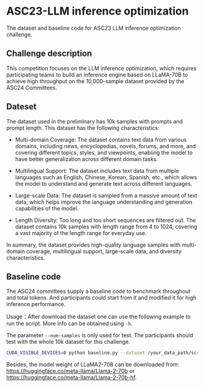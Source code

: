 # ASC23-LLM inference optimization

The dataset and baseline code for ASC23 LLM inference optimization challenge. 

## Challenge description

This competition focuses on the LLM inference optimization, which requires participating teams to build an inference engine based on LLaMA-70B to achieve high throughput on the 10,000-sample dataset provided by the ASC24 Committees. 

## Dateset

The dataset used in the preliminary has 10k samples with prompts and prompt length. This dataset has the following characteristics:

+ Multi-domain Coverage: The dataset contains text data from various domains, including news, encyclopedias, novels, forums, and more, and covering different topics, styles, and viewpoints, enabling the model to have better generalization across different domain tasks.

+ Multilingual Support: The dataset includes text data from multiple languages such as English, Chinese, Korean, Spanish, etc., which allows the model to understand and generate text across different languages.

+ Large-scale Data: The dataset is sampled from a massive amount of text data, which helps improve the language understanding and generation capabilities of the model.

+ Length Diversity: Too long and too short sequences are filtered out. The dataset contains 10k samples with length range from 4 to 1024, covering a vast majority of the length range for everyday use.

In summary, the dataset provides high-quality language samples with multi-domain coverage, multilingual support, large-scale data, and diversity characteristics.

## Baseline code

The ASC24 committees supply a baseline code to benchmark throughout and total tokens. And participants could start from it and modified it for high inference performance.

Usage：After download the dataset one can use the following example to run the script. More info can be obtained using `-h`.

The parameter `--num-samples` is only used for test. The participants should test with the whole 10k dataset for this challenge.

```bash
CUDA_VISIBLE_DEVICES=0 python baseline.py --dataset /your_data_path/scrambled_sampled_dataset.json --model /your_model_path/hf_model_weights --num-samples=10
```

Besides, the model weight of LLaMA2-70B can be downloaded from: https://huggingface.co/meta-llama/Llama-2-70b or https://huggingface.co/meta-llama/Llama-2-70b-hf.
